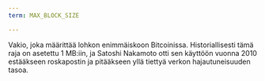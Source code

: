 ```yaml
---
term: MAX_BLOCK_SIZE

---
```

Vakio, joka määrittää lohkon enimmäiskoon Bitcoinissa. Historiallisesti tämä raja on asetettu 1 MB:iin, ja Satoshi Nakamoto otti sen käyttöön vuonna 2010 estääkseen roskapostin ja pitääkseen yllä tiettyä verkon hajautuneisuuden tasoa.